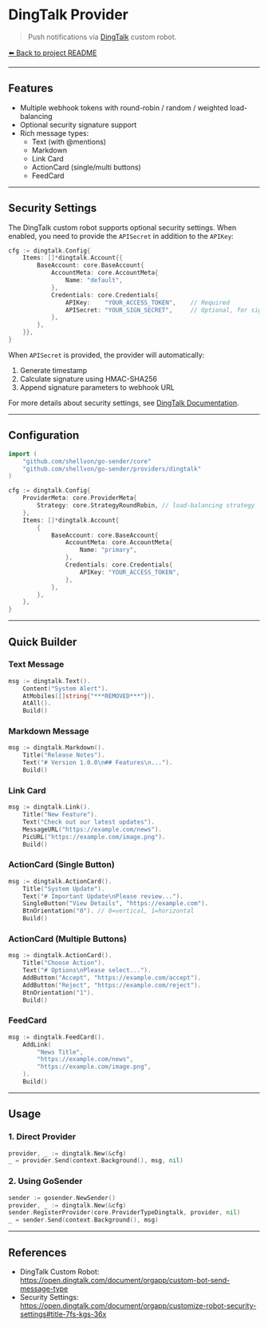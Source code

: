 # DingTalk Provider

> Push notifications via [DingTalk](https://open.dingtalk.com/) custom robot.

[⬅️ Back to project README](../../README.md)

---

## Features

- Multiple webhook tokens with round-robin / random / weighted load-balancing
- Optional security signature support
- Rich message types:
  - Text (with @mentions)
  - Markdown
  - Link Card
  - ActionCard (single/multi buttons)
  - FeedCard

---

## Security Settings

The DingTalk custom robot supports optional security settings. When enabled, you need to provide the `APISecret` in addition to the `APIKey`:

```go
cfg := dingtalk.Config{
    Items: []*dingtalk.Account{{
        BaseAccount: core.BaseAccount{
            AccountMeta: core.AccountMeta{
                Name: "default",
            },
            Credentials: core.Credentials{
                APIKey:    "YOUR_ACCESS_TOKEN",    // Required
                APISecret: "YOUR_SIGN_SECRET",     // Optional, for signature
            },
        },
    }},
}
```

When `APISecret` is provided, the provider will automatically:

1. Generate timestamp
2. Calculate signature using HMAC-SHA256
3. Append signature parameters to webhook URL

For more details about security settings, see [DingTalk Documentation](https://open.dingtalk.com/document/orgapp/customize-robot-security-settings#title-7fs-kgs-36x).

---

## Configuration

```go
import (
    "github.com/shellvon/go-sender/core"
    "github.com/shellvon/go-sender/providers/dingtalk"
)

cfg := dingtalk.Config{
    ProviderMeta: core.ProviderMeta{
        Strategy: core.StrategyRoundRobin, // load-balancing strategy
    },
    Items: []*dingtalk.Account{
        {
            BaseAccount: core.BaseAccount{
                AccountMeta: core.AccountMeta{
                    Name: "primary",
                },
                Credentials: core.Credentials{
                    APIKey: "YOUR_ACCESS_TOKEN",
                },
            },
        },
    },
}
```

---

## Quick Builder

### Text Message

```go
msg := dingtalk.Text().
    Content("System Alert").
    AtMobiles([]string{"***REMOVED***"}).
    AtAll().
    Build()
```

### Markdown Message

```go
msg := dingtalk.Markdown().
    Title("Release Notes").
    Text("# Version 1.0.0\n## Features\n...").
    Build()
```

### Link Card

```go
msg := dingtalk.Link().
    Title("New Feature").
    Text("Check out our latest updates").
    MessageURL("https://example.com/news").
    PicURL("https://example.com/image.png").
    Build()
```

### ActionCard (Single Button)

```go
msg := dingtalk.ActionCard().
    Title("System Update").
    Text("# Important Update\nPlease review...").
    SingleButton("View Details", "https://example.com").
    BtnOrientation("0"). // 0=vertical, 1=horizontal
    Build()
```

### ActionCard (Multiple Buttons)

```go
msg := dingtalk.ActionCard().
    Title("Choose Action").
    Text("# Options\nPlease select...").
    AddButton("Accept", "https://example.com/accept").
    AddButton("Reject", "https://example.com/reject").
    BtnOrientation("1").
    Build()
```

### FeedCard

```go
msg := dingtalk.FeedCard().
    AddLink(
        "News Title",
        "https://example.com/news",
        "https://example.com/image.png",
    ).
    Build()
```

---

## Usage

### 1. Direct Provider

```go
provider, _ := dingtalk.New(&cfg)
_ = provider.Send(context.Background(), msg, nil)
```

### 2. Using GoSender

```go
sender := gosender.NewSender()
provider, _ := dingtalk.New(&cfg)
sender.RegisterProvider(core.ProviderTypeDingtalk, provider, nil)
_ = sender.Send(context.Background(), msg)
```

---

## References

- DingTalk Custom Robot: <https://open.dingtalk.com/document/orgapp/custom-bot-send-message-type>
- Security Settings: <https://open.dingtalk.com/document/orgapp/customize-robot-security-settings#title-7fs-kgs-36x>

